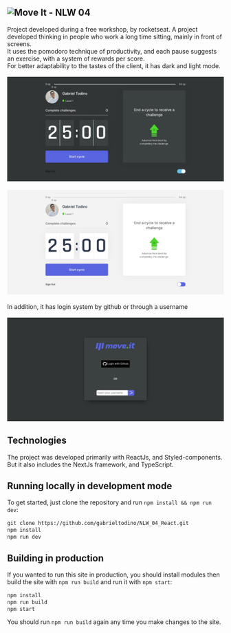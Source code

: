 ## ![Move It - NLW 04](https://moveit-nlw-rust.vercel.app)

Project developed during a free workshop, by rocketseat. A project developed thinking in people who work a long time sitting, mainly in front of screens.<br/>
It uses the pomodoro technique of productivity, and each pause suggests an exercise, with a system of rewards per score.<br/>
For better adaptability to the tastes of the client, it has dark and light mode.<br/><br/>
![darkmode home page](https://github.com/gabrieltodino/NLW_04_React/blob/master/Readme_Content/DarkModeMain.jpg)<br/><br/>
![lightmode home page](https://github.com/gabrieltodino/NLW_04_React/blob/master/Readme_Content/LightModeMain.jpg)
<br/><br/>
In addition, it has login system by github or through a username<br/><br/>
![logIn screen](https://github.com/gabrieltodino/NLW_04_React/blob/master/Readme_Content/LogIn.jpg)

## Technologies

The project was developed primarily with ReactJs, and Styled-components. <br/>
But it also includes the NextJs framework, and TypeScript.

## Running locally in development mode

To get started, just clone the repository and run `npm install && npm run dev`:

    git clone https://github.com/gabrieltodino/NLW_04_React.git
    npm install
    npm run dev


## Building in production

If you wanted to run this site in production, you should install modules then build the site with `npm run build` and run it with `npm start`:

    npm install
    npm run build
    npm start

You should run `npm run build` again any time you make changes to the site.

